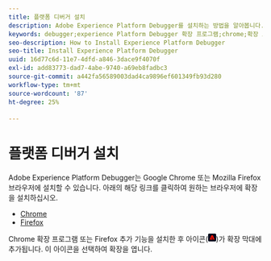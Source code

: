 ```yaml
---
title: 플랫폼 디버거 설치
description: Adobe Experience Platform Debugger를 설치하는 방법을 알아봅니다.
keywords: debugger;experience Platform Debugger 확장 프로그램;chrome;확장 프로그램;설치
seo-description: How to Install Experience Platform Debugger
seo-title: Install Experience Platform Debugger
uuid: 16d77c6d-11e7-4dfd-a846-3dace9f4070f
exl-id: add83773-dad7-4abe-9740-a69eb8fadbc3
source-git-commit: a442fa56589003dad4ca9896ef601349fb93d280
workflow-type: tm+mt
source-wordcount: '87'
ht-degree: 25%

---
```


# 플랫폼 디버거 설치

Adobe Experience Platform Debugger는 Google Chrome 또는 Mozilla Firefox 브라우저에 설치할 수 있습니다. 아래의 해당 링크를 클릭하여 원하는 브라우저에 확장을 설치하십시오.

* [Chrome](https://chrome.google.com/webstore/detail/adobe-experience-cloud-de/ocdmogmohccmeicdhlhhgepeaijenapj)
* [Firefox](https://addons.mozilla.org/ko-KR/firefox/addon/adobe-experience-platform-dbg/)

Chrome 확장 프로그램 또는 Firefox 추가 기능을 설치한 후 아이콘(![](assets/start-icon.jpg))가 확장 막대에 추가됩니다. 이 아이콘을 선택하여 확장을 엽니다.
